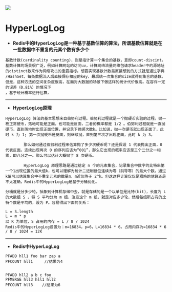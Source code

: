 ![](https://img.shields.io/badge/-ceph-green)
# HyperLogLog
* **Redis中的HyperLogLog是一种基于基数估算的算法，所谓基数估算就是在一批数据中不重复的元素个数有多少个**
```
基数计数(cardinality counting)，则是指计算一个集合的基数，意即count-discint。 
基数计算的场景很广泛，例如计算网站的访问uv，计算网络流量网络包请求header中的源地址
的distinct数来作为网络攻击的重要指标。想要实现基数计数最直接想到的方式就是通过字典
/HashSet，每条数据流入后直接保存相应的key，最后统一次集合的size就得到集合的基数。
但是，这种方法的空间复杂度很高，在面对大数据的场景下做这样的统计代价很高。在容许一定的误差（0.81%）的情况下
，基于统计概率进行估算，

```
***
* **HyperLogLog原理**
```
HyperLogLog 算法的基本思想来自伯努利过程。伯努利过程就是一个抛硬币实验的过程。抛一枚正常硬币，落地可能是正面，也可能是反面，二者的概率都是 1/2 。伯努利过程就是一直抛硬币，直到落地时出现正面位置，并记录下抛掷次数k。比如说，抛一次硬币就出现正面了，此时 k 为 1; 第一次抛硬币是反面，则继续抛，直到第三次才出现正面，此时 k 为 3。

        那么如何通过伯努利过程来估算抛了多少次硬币呢？还是假设 1 代表抛出正面，0 代表反面。连续出现两次 0 的序列应该为“001”，那么它出现的概率应该是三个二分之一相乘，即八分之一。那么可以估计大概抛了 8 次硬币。

        HyperLogLog 原理思路是通过给定 n 个的元素集合，记录集合中数字的比特串第一个1出现位置的最大值k，也可以理解为统计二进制低位连续为零（前导零）的最大个数。通过k值可以估算集合中不重复元素的数量m，m近似等于 2^k。但这这样计算仅仅是粗略的估算还是不太准确，Redis中的HyperLogLog是基于分桶优化。

分桶就是分多少轮。抽象到计算机存储中去，就是存储的是一个以单位是比特(bit)，长度为 L 的大数组 S ，将 S 平均分为 m 组，注意这个 m 组，就是对应多少轮，然后每组所占有的比特个数是平均的，设为 P。容易得出下面的关系：

L = S.length
L = m * p
以 K 为单位，S 占用的内存 = L / 8 / 1024
Redis中的HyperLogLog设置为：m=16834，p=6，L=16834 * 6。占用内存为=16834 * 6 / 8 / 1024 = 12K
```
***
* **Redis中HyperLogLog**
```
PFADD hll1 foo bar zap a
PFCOUNT hll1     //结果为4


PFADD hll2 a b c foo
PFMERGE hll3 hll1 hll2
PFCOUNT hll3    //结果为6
```


